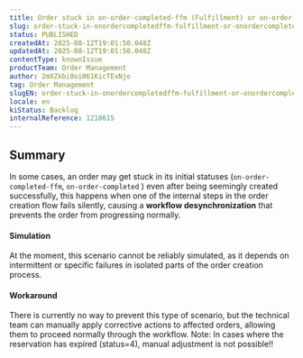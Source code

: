 ```yaml
---
title: Order stuck in on-order-completed-ffm (Fulfillment) or on-order-completed (Marketplace) even after successful creation (isCompleted: true)
slug: order-stuck-in-onordercompletedffm-fulfillment-or-onordercompleted-marketplace-even-after-successful-creation-iscompleted-true
status: PUBLISHED
createdAt: 2025-08-12T19:01:50.048Z
updatedAt: 2025-08-12T19:01:50.048Z
contentType: knownIssue
productTeam: Order Management
author: 2mXZkbi0oi061KicTExNjo
tag: Order Management
slugEN: order-stuck-in-onordercompletedffm-fulfillment-or-onordercompleted-marketplace-even-after-successful-creation-iscompleted-true
locale: en
kiStatus: Backlog
internalReference: 1218615
---
```


## Summary


In some cases, an order may get stuck in its initial statuses (`on-order-completed-ffm`, `on-order-completed` ) even after being seemingly created successfully, this happens when one of the internal steps in the order creation flow fails silently, causing a **workflow desynchronization** that prevents the order from progressing normally.




#### Simulation


At the moment, this scenario cannot be reliably simulated, as it depends on intermittent or specific failures in isolated parts of the order creation process.




#### Workaround


There is currently no way to prevent this type of scenario, but the technical team can manually apply corrective actions to affected orders, allowing them to proceed normally through the workflow.
Note: In cases where the reservation has expired (status=4), manual adjustment is not possible!!



